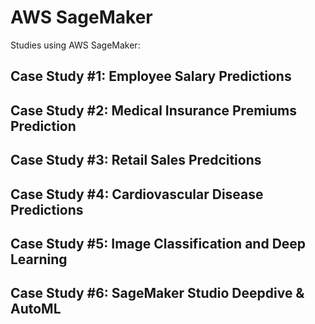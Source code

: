# AWS SageMaker

Studies using AWS SageMaker:

## Case Study #1: Employee Salary Predictions

## Case Study #2: Medical Insurance Premiums Prediction

## Case Study #3: Retail Sales Predcitions

## Case Study #4: Cardiovascular Disease Predictions

## Case Study #5: Image Classification and Deep Learning

## Case Study #6: SageMaker Studio Deepdive & AutoML
